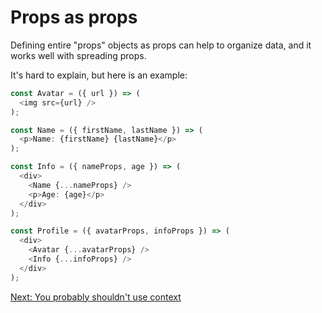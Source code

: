 # Props as props

Defining entire "props" objects as props can help to organize data, and it works well with spreading props.

It's hard to explain, but here is an example:

```javascript
const Avatar = ({ url }) => (
  <img src={url} />
);

const Name = ({ firstName, lastName }) => (
  <p>Name: {firstName} {lastName}</p>
);

const Info = ({ nameProps, age }) => (
  <div>
    <Name {...nameProps} />
    <p>Age: {age}</p>
  </div>
);

const Profile = ({ avatarProps, infoProps }) => (
  <div>
    <Avatar {...avatarProps} />
    <Info {...infoProps} />
  </div>
);
```

[Next: You probably shouldn't use context](you-probably-shouldnt-use-context.md)
